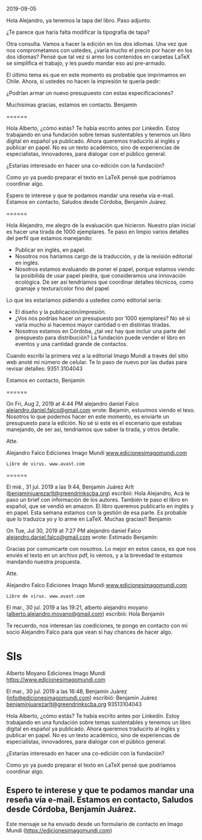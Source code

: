 2019-09-05

Hola Alejandro,
ya tenemos la tapa del libro. Paso adjunto.

¿Te parece que haría falta modificar la tipografía de tapa?

Otra consulta. Vamos a hacer la edición en los dos idiomas. Una vez que nos comprometamos con ustedes, ¿varía mucho el precio por hacer en los dos idiomas? Pensé que tal vez si armo los contenidos en carpetas LaTeX se simplifica el trabajo, y les puedo mandar eso así pre-armado.

El último tema es que en este momento es probable que imprimamos en Chile.
Ahora, si ustedes no hacen la impresión te quería pedir:

¿Podrían armar un nuevo presupuesto con estas especificaciones?

Muchísimas gracias,
estamos en contacto.
Benjamín

======

Hola Alberto,
¿cómo estás? Te había escrito antes por Linkedin.
Estoy trabajando en una fundación sobre temas sustentables y tenemos un libro digital en español ya publicado. Ahora queremos traducirlo al inglés y publicar en papel. No es un texto académico, sino de experiencias de especialistas, innovadores, para dialogar con el público general.

¿Estarías interesado en hacer una co-edición con la fundación?

Como yo ya puedo preparar el texto en LaTeX pensé que podríamos coordinar algo.

Espero te interese y que te podamos mandar una reseña vía e-mail.
Estamos en contacto,
Saludos desde Córdoba,
Benjamín Juárez.

======

Hola Alejandro, me alegro de la evaluación que hicieron.
Nuestro plan inicial es hacer una tirada de 1000 ejemplares.
Te paso en limpio varios detalles del perfil que estamos manejando:

* Publicar en inglés, en papel.
* Nosotros nos haríamos cargo de la traducción, y de la revisión editorial en inglés.
* Nosotros estamos evaluando de poner el papel, porque estamos viendo la posibilida de usar papel piedra, que consideramos una innovación ecológica. De ser así tendríamos que coordinar detalles técnicos, como gramaje y textura/color fino del papel.

Lo que les estaríamos pidiendo a ustedes como editorial sería:
* El diseño y la publicación/impresión.
* ¿Vos nos podrías hacer un presupuesto por 1000 ejemplares? No sé si varía mucho si hacemos mayor cantidad o en distintas tiradas.
* Nosotros estamos en Córdoba, ¿tal vez hay que incluir una parte del prespuesto para distribución? La fundación puede vender el libro en eventos y una cantidad grande de contactos.

Cuando escribí la primera vez a la editorial Imago Mundi a través del sitio web anoté mi número de celular. 
Te lo paso de nuevo por las dudas para revisar detalles:
9351 3104043

Estamos en contacto,
Benjamín

======

On Fri, Aug 2, 2019 at 4:44 PM alejandro daniel Falco <alejandro.daniel.falco@gmail.com> wrote:
Bejamín, estuvimos viendo el texo. Nosotros lo que podemos hacer en este momento, es enviarte un presupuesto para la edición. No sé si este es el escenario que estabas manejando, de ser así, tendríamos que saber la tirada, y otros detalle.

Atte.

Alejandro Falco
Ediciones Imago Mundi
www.edicionesimagomundi.com

	Libre de virus. www.avast.com

======

El mié., 31 jul. 2019 a las 9:44, Benjamín Juárez Arlt (<benjaminjuarezarlt@greendrinkscba.org>) escribió:
Hola Alejandro,
Acá te paso un brief con información de los autores. También te paso el libro en español, que se vendió en amazon.
El libro queremos publicarlo en inglés y en papel. Esta semana estamos con la gestión de esa parte.
Es probable que lo traduzca yo y lo arme en LaTeX.
Muchas gracias!!
Benjamín

On Tue, Jul 30, 2019 at 7:27 PM alejandro daniel Falco <alejandro.daniel.falco@gmail.com> wrote:
Estimado Benjamín:

Gracias por comunicarte con nosotros. Lo mejor en estos casos, es que nos enviés el texto en un archivo pdf, lo vemos, y a la brevedad te estamos mandando nuestra propuesta.

Atte.

Alejandro Falco
Ediciones Imago Mundi
www.edicionesimagomundi.com

	Libre de virus. www.avast.com

El mar., 30 jul. 2019 a las 19:21, alberto alejandro moyano (<alberto.alejandro.moyano@gmail.com>) escribió:
Hola Benjamín

Te recuerdo, nos interesan las coediciones, te pongo en contacto con mi socio Alejandro Falco para que vean si hay chances de hacer algo.

Sls
=====================
Alberto Moyano
Ediciones Imago Mundi
https://www.edicionesimagomundi.com


El mar., 30 jul. 2019 a las 16:48, Benjamín Juárez (<info@edicionesimagomundi.com>) escribió:
Benjamín Juárez
benjaminjuarezarlt@greendrinkscba.org
93513104043

Hola Alberto,
¿cómo estás? Te había escrito antes por Linkedin.
Estoy trabajando en una fundación sobre temas sustentables y tenemos un libro digital en español ya publicado. Ahora queremos traducirlo al inglés y publicar en papel. No es un texto académico, sino de experiencias de especialistas, innovadores, para dialogar con el público general.

¿Estarías interesado en hacer una co-edición con la fundación?

Como yo ya puedo preparar el texto en LaTeX pensé que podríamos coordinar algo.

Espero te interese y que te podamos mandar una reseña vía e-mail.
Estamos en contacto,
Saludos desde Córdoba,
Benjamín Juárez.
--
Este mensaje se ha enviado desde un formulario de contacto en Imago Mundi (https://edicionesimagomundi.com)
